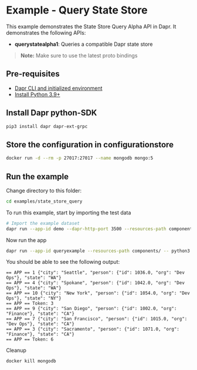 # Example - Query State Store

This example demonstrates the State Store Query Alpha API in Dapr.
It demonstrates the following APIs:
- **querystatealpha1**: Queries a compatible Dapr state store

> **Note:** Make sure to use the latest proto bindings

## Pre-requisites

- [Dapr CLI and initialized environment](https://docs.dapr.io/getting-started)
- [Install Python 3.9+](https://www.python.org/downloads/)

## Install Dapr python-SDK

<!-- Our CI/CD pipeline automatically installs the correct version, so we can skip this step in the automation -->
```bash
pip3 install dapr dapr-ext-grpc
```

## Store the configuration in configurationstore 
<!-- STEP
name: Set configuration value
timeout_seconds: 120
-->

```bash
docker run -d --rm -p 27017:27017 --name mongodb mongo:5
```

<!-- END_STEP -->

## Run the example

Change directory to this folder:
```bash
cd examples/state_store_query
```

To run this example, start by importing the test data

<!-- STEP
name: Import test data
timeout_seconds: 10
-->

```bash
# Import the example dataset
dapr run --app-id demo --dapr-http-port 3500 --resources-path components -- curl -X POST -H "Content-Type: application/json" -d @dataset.json http://localhost:3500/v1.0/state/statestore
```
<!-- END_STEP -->


Now run the app

<!-- STEP
name: Run get query example
expected_stdout_lines:
- '== APP == 1 {"city": "Seattle", "person": {"id": 1036.0, "org": "Dev Ops"}, "state": "WA"}'
- '== APP == 4 {"city": "Spokane", "person": {"id": 1042.0, "org": "Dev Ops"}, "state": "WA"}'
- '== APP == 10 {"city": "New York", "person": {"id": 1054.0, "org": "Dev Ops"}, "state": "NY"}'
- '== APP == Token: 3'
- '== APP == 9 {"city": "San Diego", "person": {"id": 1002.0, "org": "Finance"}, "state": "CA"}'
- '== APP == 7 {"city": "San Francisco", "person": {"id": 1015.0, "org": "Dev Ops"}, "state": "CA"}'
- '== APP == 3 {"city": "Sacramento", "person": {"id": 1071.0, "org": "Finance"}, "state": "CA"}'
- '== APP == Token: 6'
timeout_seconds: 5
-->

```bash
dapr run --app-id queryexample --resources-path components/ -- python3 state_store_query.py
```
<!-- END_STEP -->

You should be able to see the following output:
```
== APP == 1 {"city": "Seattle", "person": {"id": 1036.0, "org": "Dev Ops"}, "state": "WA"}
== APP == 4 {"city": "Spokane", "person": {"id": 1042.0, "org": "Dev Ops"}, "state": "WA"}
== APP == 10 {"city": "New York", "person": {"id": 1054.0, "org": "Dev Ops"}, "state": "NY"}
== APP == Token: 3
== APP == 9 {"city": "San Diego", "person": {"id": 1002.0, "org": "Finance"}, "state": "CA"}
== APP == 7 {"city": "San Francisco", "person": {"id": 1015.0, "org": "Dev Ops"}, "state": "CA"}
== APP == 3 {"city": "Sacramento", "person": {"id": 1071.0, "org": "Finance"}, "state": "CA"}
== APP == Token: 6
```

Cleanup

<!-- STEP
name: Cleanup
expected_stdout_lines:
- "mongodb"
timeout_seconds: 5
-->

```bash
docker kill mongodb
```

<!-- END_STEP -->